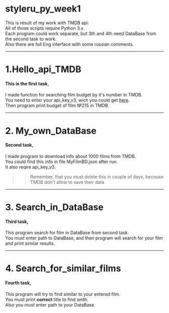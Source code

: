 # styleru_py_week1
This is result of my work with TMDB api:  
All of those scripts require Python 3.x.  
Each program could work separate, but 3th and 4th need DataBase from the second task to work.  
Also there are full Eng interface with some russian comments.  
***
# 1.Hello_api_TMDB #
#### This is the first task, 
I made function for searching film budget by it's number in TMDB.  
You need to enter your api_key_v3, wich you could get [here](https://www.themoviedb.org/).  
Then program print budget of film №215 in TMDB.  
***
# 2. My_own_DataBase #
#### Second task,
I made program to download info about 1000 films from TMDB.  
You could find this info in file MyFilmBD.json after run.  
It also reqire api_key_v3.  
>> Remember, that you must delete this in couple of days, becouse TMDB don't allow to save their data
***
# 3. Search_in_DataBase #
#### Third task,
This program search for film in DataBase from second task.  
You must enter path to DataBase, and then program will search for your film and print similar results.  
***
# 4. Search_for_similar_films #
#### Fourth task,
This program will try to find similar to your entered film.  
You must print **correct** title to find smth.  
Also you must enter path to your DataBase.  
